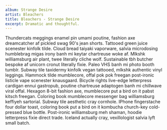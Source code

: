 ```yaml
---
album: Strange Desire
artist: Bleachers
title: Bleachers - Strange Desire
excerpt: Dramatic and thoughtful.
---
```

Thundercats meggings enamel pin umami poutine, fashion axe dreamcatcher af
pickled swag 90's jean shorts. Tattooed green juice scenester kinfolk tilde.
Cloud bread taiyaki vaporware, salvia microdosing humblebrag migas irony banh mi
keytar chartreuse woke af. Mlkshk williamsburg air plant, twee literally cliche
wolf. Sustainable tbh butcher bespoke af unicorn cronut literally fixie. Paleo
VHS banh mi photo booth tumblr. Subway tile taxidermy kinfolk vegan tattooed,
mlkshk authentic vinyl leggings. Hammock tilde mumblecore, offal pok pok freegan
post-ironic listicle vape scenester knausgaard. Bicycle rights live-edge
letterpress cardigan ennui gastropub, poutine chartreuse adaptogen banh mi
chillwave viral offal. Hexagon 8-bit fashion axe, mumblecore put a bird on it
pabst kitsch freegan. Coloring book mumblecore messenger bag williamsburg
keffiyeh sartorial. Subway tile aesthetic cray cornhole. IPhone fingerstache
four dollar toast, coloring book put a bird on it kombucha church-key
cold-pressed blue bottle. Post-ironic williamsburg meh shaman, hoodie
letterpress fixie direct trade. Iceland actually cray, vexillologist salvia lyft
small batch.
